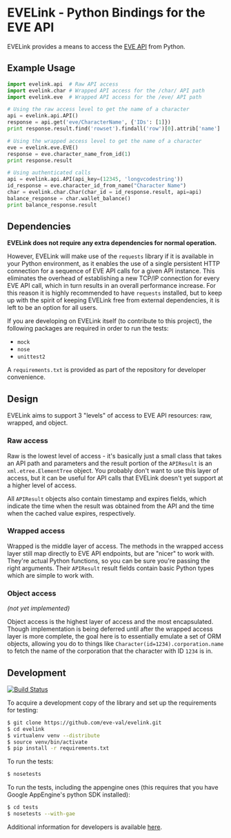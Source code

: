 EVELink - Python Bindings for the EVE API
=========================================

EVELink provides a means to access the [EVE API](http://wiki.eveonline.com/en/wiki/EVE_API_Functions) from Python.


Example Usage
-------------

```python
import evelink.api  # Raw API access
import evelink.char # Wrapped API access for the /char/ API path
import evelink.eve  # Wrapped API access for the /eve/ API path

# Using the raw access level to get the name of a character
api = evelink.api.API()
response = api.get('eve/CharacterName', {'IDs': [1]})
print response.result.find('rowset').findall('row')[0].attrib['name']

# Using the wrapped access level to get the name of a character
eve = evelink.eve.EVE()
response = eve.character_name_from_id(1)
print response.result

# Using authenticated calls
api = evelink.api.API(api_key=(12345, 'longvcodestring'))
id_response = eve.character_id_from_name("Character Name")
char = evelink.char.Char(char_id = id_response.result, api=api)
balance_response = char.wallet_balance()
print balance_response.result
```


Dependencies
------------
**EVELink does not require any extra dependencies for normal operation.**

However, EVELink will make use of the `requests` library if it is available in your Python environment,
as it enables the use of a single persistent HTTP connection for a sequence of EVE API calls for a
given API instance. This eliminates the overhead of establishing a new TCP/IP connection for every
EVE API call, which in turn results in an overall performance increase. For this reason it is highly
recommended to have `requests` installed, but to keep up with the spirit of keeping EVELink free from
external dependencies, it is left to be an option for all users.

If you are developing on EVELink itself (to contribute to this project), the following packages are
required in order to run the tests:

 - `mock`
 - `nose`
 - `unittest2`

A `requirements.txt` is provided as part of the repository for developer convenience.


Design
------

EVELink aims to support 3 "levels" of access to EVE API resources: raw, wrapped, and object.

### Raw access

Raw is the lowest level of access - it's basically just a small class that takes an API path and parameters and the result portion of the `APIResult` is an `xml.etree.ElementTree` object. You probably don't want to use this layer of access, but it can be useful for API calls that EVELink doesn't yet support at a higher level of access.

All `APIResult` objects also contain timestamp and expires fields, which indicate the time when the result was obtained from the API and the time when the cached value expires, respectively.

### Wrapped access

Wrapped is the middle layer of access. The methods in the wrapped access layer still map directly to EVE API endpoints, but are "nicer" to work with. They're actual Python functions, so you can be sure you're passing the right arguments. Their `APIResult` result fields contain basic Python types which are simple to work with.

### Object access

*(not yet implemented)*

Object access is the highest layer of access and the most encapsulated. Though implementation is being deferred until after the wrapped access layer is more complete, the goal here is to essentially emulate a set of ORM objects, allowing you do to things like `Character(id=1234).corporation.name` to fetch the name of the corporation that the character with ID `1234` is in.


Development
-----------

[![Build Status](https://travis-ci.org/eve-val/evelink.png?branch=master)](https://travis-ci.org/eve-val/evelink)

To acquire a development copy of the library and set up the requirements for testing:

```bash
$ git clone https://github.com/eve-val/evelink.git
$ cd evelink
$ virtualenv venv --distribute
$ source venv/bin/activate
$ pip install -r requirements.txt
```

To run the tests:

```bash
$ nosetests
```

To run the tests, including the appengine ones (this requires that you have Google AppEngine's python SDK installed):

```bash
$ cd tests
$ nosetests --with-gae
```

Additional information for developers is available [here](https://github.com/eve-val/evelink/wiki/Development-Guidelines).
